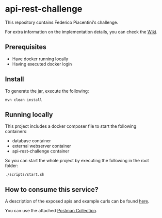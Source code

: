 # api-rest-challenge
This repository contains Federico Piacentini's challenge.

For extra information on the implementation details, you can check the [Wiki](https://github.com/fpiacentini08/api-rest-challenge/wiki).

## Prerequisites

- Have docker running locally
- Having executed docker login


## Install
To generate the jar, execute the following:
```
mvn clean install
```

## Running locally
This project includes a docker composer file to start the following containers:

- database container
- external webserver container
- api-rest-challenge container


So you can start the whole project by executing the following in the root folder:

```
./scripts/start.sh
```

## How to consume this service?

A description of the exposed apis and example curls can be found [here](https://github.com/fpiacentini08/api-rest-challenge/wiki/Functioning-and-assumptions).

You can use the attached [Postman Collection](https://github.com/fpiacentini08/api-rest-challenge/blob/main/Challenge%20fpiacentini.postman_collection.json).

